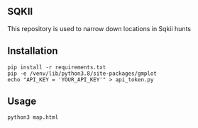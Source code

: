 ## SQKII
This repository is used to narrow down locations in Sqkii hunts

## Installation
```
pip install -r requirements.txt
pip -e /venv/lib/python3.8/site-packages/gmplot
echo "API_KEY = 'YOUR_API_KEY'" > api_token.py 
```

## Usage

```
python3 map.html
```
